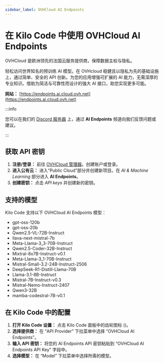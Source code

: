 ```yaml
---
sidebar_label: OVHCloud AI Endpoints
---
```


# 在 Kilo Code 中使用 OVHCloud AI Endpoints

OVHCloud 是欧洲领先的法国云服务提供商，保障数据主权与隐私。

轻松访问世界知名的预训练 AI 模型。在 OVHcloud 稳健且以隐私为先的基础设施上，通过简单、安全的 API 创新。为您的应用增强可扩展的 AI 能力，无需深厚的专业知识。借助为简洁与可靠性而设计的强大 AI 接口，助您实现更多可能。

**网站：** [https://endpoints.ai.cloud.ovh.net](https://endpoints.ai.cloud.ovh.net)

:::info

您可以在我们的 [Discord 服务器](https://discord.gg/ovhcloud) 上，通过 **AI Endpoints** 频道向我们反馈问题或建议。

:::

## 获取 API 密钥

1.  **注册/登录：** 前往 [OVHCloud 管理器](https://www.ovh.com/manager)。创建账户或登录。
2.  **进入公有云：** 进入“Public Cloud”部分并创建新项目。在 _AI & Machine Learning_ 部分进入 **AI Endpoints**。
3.  **创建密钥：** 点击 _API keys_ 并创建新的密钥。

## 支持的模型

Kilo Code 支持以下 OVHCloud AI Endpoints 模型：

- gpt-oss-120b
- gpt-oss-20b
- Qwen2.5-VL-72B-Instruct
- llava-next-mistral-7b
- Meta-Llama-3_3-70B-Instruct
- Qwen2.5-Coder-32B-Instruct
- Mixtral-8x7B-Instruct-v0.1
- Meta-Llama-3_1-70B-Instruct
- Mistral-Small-3.2-24B-Instruct-2506
- DeepSeek-R1-Distill-Llama-70B
- Llama-3.1-8B-Instruct
- Mistral-7B-Instruct-v0.3
- Mistral-Nemo-Instruct-2407
- Qwen3-32B
- mamba-codestral-7B-v0.1

## 在 Kilo Code 中的配置

1.  **打开 Kilo Code 设置：** 点击 Kilo Code 面板中的齿轮图标 (<Codicon name="gear" />)。
2.  **选择提供商：** 在 “API Provider” 下拉菜单中选择 “OVHCloud AI Endpoints”。
3.  **输入 API 密钥：** 将您的 AI Endpoints API 密钥粘贴到 “OVHCloud AI Endpoints API Key” 字段中。
4.  **选择模型：** 在 “Model” 下拉菜单中选择所需的模型。
